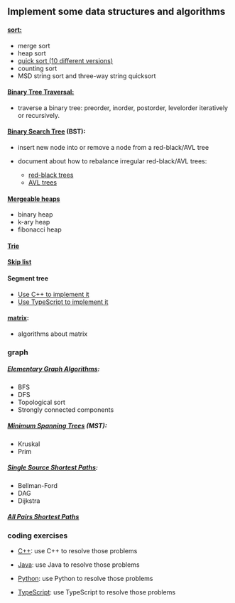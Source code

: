 ## Implement some data structures and algorithms

#### <a href="https://github.com/cyril-gao/wheel/tree/master/Algorithms/sort">sort:</a>

*   merge sort
*   heap sort
*   <a href="https://github.com/cyril-gao/wheel/blob/master/Algorithms/sort/quick_sort.h">quick sort (10 different versions)</a>
*   counting sort
*   MSD string sort and three-way string quicksort

#### <a href="https://github.com/cyril-gao/wheel/tree/master/Algorithms/BinaryTreeTraversal">Binary Tree Traversal:</a>

*   traverse a binary tree: preorder, inorder, postorder, levelorder iteratively or recursively.

#### <a href="https://github.com/cyril-gao/wheel/tree/master/Algorithms/BST">Binary Search Tree</a> (BST):

*   insert new node into or remove a node from a red-black/AVL tree
*   document about how to rebalance irregular red-black/AVL trees:

    <ul>
        <li><a href="https://github.com/cyril-gao/wheel/blob/master/Algorithms/BST/The%20rebalancing%20process%20of%20red-black%20trees.pdf">red-black trees</a></li>
        <li><a href="https://github.com/cyril-gao/wheel/blob/master/Algorithms/BST/The%20rebalancing%20process%20of%20AVL%20trees.pdf">AVL trees</a></li>
    </ul>

#### <a href="https://github.com/cyril-gao/wheel/tree/master/Algorithms/heap">Mergeable heaps</a>

*   binary heap
*   k-ary heap
*   fibonacci heap

#### <a href="https://github.com/cyril-gao/wheel/blob/master/Algorithms/leetcode/Java/AlgorithmsStudy/src/main/java/com/example/Trie.java">Trie</a>

#### <a href="">Skip list</a>

#### Segment tree

*   <a href="https://github.com/cyril-gao/wheel/blob/master/Algorithms/leetcode/C%2B%2B/segment_tree_test.cpp">Use C++ to implement it</a>
*   <a href="https://github.com/cyril-gao/wheel/blob/master/Algorithms/leetcode/TypeScript/src/segment.trees.ts">Use TypeScript to implement it</a>

#### <a href="https://github.com/cyril-gao/wheel/tree/master/Algorithms/matrix">matrix</a>:

*   algorithms about matrix

### graph

##### <a href="https://github.com/cyril-gao/wheel/tree/master/Algorithms/graph/ElementaryGraphAlgorithms">Elementary Graph Algorithms</a>:

*   BFS
*   DFS
*   Topological sort
*   Strongly connected components

##### <a href="https://github.com/cyril-gao/wheel/tree/master/Algorithms/graph/MST">Minimum Spanning Trees</a> (MST):

*   Kruskal
*   Prim

##### <a href="https://github.com/cyril-gao/wheel/tree/master/Algorithms/graph/SingleSourceShortestPaths">Single Source Shortest Paths</a>:

*   Bellman-Ford
*   DAG
*   Dijkstra

##### <a href="https://github.com/cyril-gao/wheel/tree/master/Algorithms/graph/AllPairsShortestPaths">All Pairs Shortest Paths</a>

### coding exercises

*   <a href="https://github.com/cyril-gao/wheel/tree/master/Algorithms/leetcode/C%2B%2B">C++</a>: use C++ to resolve those problems

*   <a href="https://github.com/cyril-gao/wheel/tree/master/Algorithms/leetcode/Java/AlgorithmsStudy">Java</a>: use Java to resolve those problems

*   <a href="https://github.com/cyril-gao/wheel/tree/master/Algorithms/leetcode/Python">Python</a>: use Python to resolve those problems

*   <a href="https://github.com/cyril-gao/wheel/tree/master/Algorithms/leetcode/TypeScript">TypeScript</a>: use TypeScript to resolve those problems
